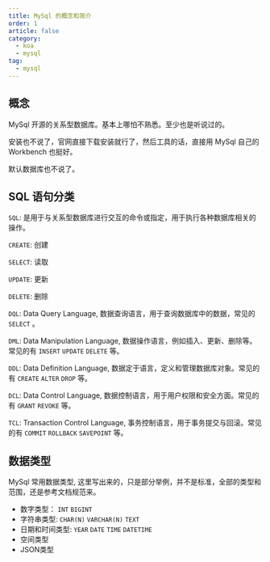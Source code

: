 ```yaml
---
title: MySql 的概念和简介
order: 1
article: false
category:
  - koa
  - mysql
tag:
  - mysql
---
```


## 概念

MySql 开源的关系型数据库。基本上哪怕不熟悉。至少也是听说过的。

安装也不说了，官网直接下载安装就行了，然后工具的话，直接用 MySql 自己的 Workbench 也挺好。

默认数据库也不说了。

## SQL 语句分类

`SQL`:  是用于与关系型数据库进行交互的命令或指定，用于执行各种数据库相关的操作。

`CREATE`:  创建

`SELECT`:  读取

`UPDATE`:  更新

`DELETE`:  删除

`DQL`:  Data Query Language, 数据查询语言，用于查询数据库中的数据，常见的 `SELECT` 。

`DML`:  Data Manipulation Language, 数据操作语言，例如插入、更新、删除等。常见的有 `INSERT` `UPDATE` `DELETE` 等。

`DDL`:  Data Definition Language, 数据定于语言，定义和管理数据库对象。常见的有 `CREATE` `ALTER` `DROP` 等。

`DCL`:  Data Control Language, 数据控制语言，用于用户权限和安全方面。常见的有 `GRANT` `REVOKE` 等。

`TCL`:  Transaction Control Language, 事务控制语言，用于事务提交与回滚。常见的有 `COMMIT` `ROLLBACK` `SAVEPOINT` 等。

## 数据类型

MySql 常用数据类型, 这里写出来的，只是部分举例，并不是标准，全部的类型和范围，还是参考文档规范来。

- 数字类型： `INT` `BIGINT`
- 字符串类型: `CHAR(N)` `VARCHAR(N)` `TEXT`
- 日期和时间类型: `YEAR` `DATE` `TIME` `DATETIME`
- 空间类型
- JSON类型

